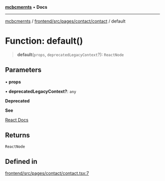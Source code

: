 [**mcbcmernts**](../../../../../../README.md) • **Docs**

---

[mcbcmernts](../../../../../../modules.md) /
[frontend/src/pages/contact/contact](../README.md) / default

# Function: default()

> **default**(`props`, `deprecatedLegacyContext`?): `ReactNode`

## Parameters

• **props**

• **deprecatedLegacyContext?**: `any`

**Deprecated**

**See**

[React Docs](https://legacy.reactjs.org/docs/legacy-context.html#referencing-context-in-lifecycle-methods)

## Returns

`ReactNode`

## Defined in

[frontend/src/pages/contact/contact.tsx:7](https://github.com/Data-Point-Solutions/mcbcMERNts/blob/e780d98cfaad9d8ffef43e14c4890a3da759d36d/frontend/src/pages/contact/contact.tsx#L7)
